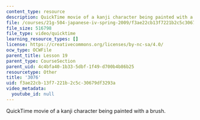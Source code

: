 ```yaml
---
content_type: resource
description: QuickTime movie of a kanji character being painted with a brush.
file: /courses/21g-504-japanese-iv-spring-2009/f3ae22cb13f7221b2c5c30679df3293a_3076.mov
file_size: 516798
file_type: video/quicktime
learning_resource_types: []
license: https://creativecommons.org/licenses/by-nc-sa/4.0/
ocw_type: OCWFile
parent_title: Lesson 19
parent_type: CourseSection
parent_uid: 4c4bfa40-1b33-5dbf-1f49-d700b4b86b25
resourcetype: Other
title: '3076'
uid: f3ae22cb-13f7-221b-2c5c-30679df3293a
video_metadata:
  youtube_id: null
---
```

QuickTime movie of a kanji character being painted with a brush.